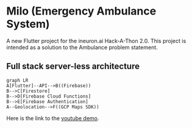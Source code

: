 # Milo (Emergency Ambulance System) 

A new Flutter project for the ineuron.ai Hack-A-Thon 2.0. This project is intended as a solution to the Ambulance problem statement.

## Full stack server-less architecture
```mermaid
graph LR
A[Flutter]--API-->B((Firebase))
B-->C[Firestore]
B-->D[Firebase Cloud Functions]
B-->E[Firebase Authentication]
A--Geolocation-->F((GCP Maps SDK))
```

Here is the link to the [youtube demo](https://www.youtube.com/watch?v=DqebOWyLQPc&ab_channel=loganw1ck).
